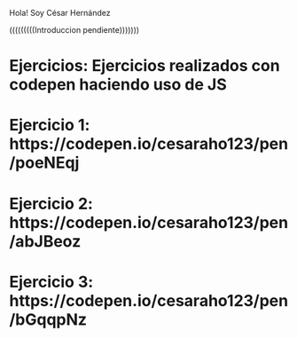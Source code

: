 Hola! Soy César Hernández
</h1>(((((((((Introduccion pendiente)))))))</h1>

<h1>Ejercicios: Ejercicios realizados con codepen haciendo uso de JS</h1>
<h1>Ejercicio 1: https://codepen.io/cesaraho123/pen/poeNEqj </h1>
<h1>Ejercicio 2: https://codepen.io/cesaraho123/pen/abJBeoz </h1>
<h1>Ejercicio 3: https://codepen.io/cesaraho123/pen/bGqqpNz </h1>
